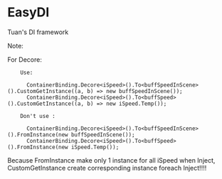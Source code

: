 # EasyDI
Tuan's DI framework

Note: 

  For Decore:

        Use:

          ContainerBinding.Decore<iSpeed>().To<buffSpeedInScene>().CustomGetInstance((a, b) => new buffSpeedInScene());
          ContainerBinding.Decore<iSpeed>().To<buffSpeed>().CustomGetInstance((a, b) => new iSpeed.Temp());

        Don't use :

          ContainerBinding.Decore<iSpeed>().To<buffSpeedInScene>().FromInstance(new buffSpeedInScene());
          ContainerBinding.Decore<iSpeed>().To<buffSpeed>().FromInstance(new iSpeed.Temp());

Because FromInstance make only 1 instance for all iSpeed when Inject, CustomGetInstance create corresponding instance foreach Inject!!!!

